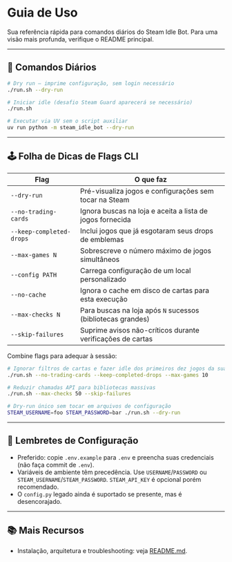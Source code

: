 # Guia de Uso

Sua referência rápida para comandos diários do Steam Idle Bot. Para uma visão mais profunda, verifique o README principal.

---

## 🔁 Comandos Diários

```bash
# Dry run – imprime configuração, sem login necessário
./run.sh --dry-run

# Iniciar idle (desafio Steam Guard aparecerá se necessário)
./run.sh

# Executar via UV sem o script auxiliar
uv run python -m steam_idle_bot --dry-run
```

---

## 🕹️ Folha de Dicas de Flags CLI

| Flag | O que faz |
| --- | --- |
| `--dry-run` | Pré-visualiza jogos e configurações sem tocar na Steam |
| `--no-trading-cards` | Ignora buscas na loja e aceita a lista de jogos fornecida |
| `--keep-completed-drops` | Inclui jogos que já esgotaram seus drops de emblemas |
| `--max-games N` | Sobrescreve o número máximo de jogos simultâneos |
| `--config PATH` | Carrega configuração de um local personalizado |
| `--no-cache` | Ignora o cache em disco de cartas para esta execução |
| `--max-checks N` | Para buscas na loja após `N` sucessos (bibliotecas grandes) |
| `--skip-failures` | Suprime avisos não-críticos durante verificações de cartas |

Combine flags para adequar à sessão:

```bash
# Ignorar filtros de cartas e fazer idle dos primeiros dez jogos da sua lista
./run.sh --no-trading-cards --keep-completed-drops --max-games 10

# Reduzir chamadas API para bibliotecas massivas
./run.sh --max-checks 50 --skip-failures

# Dry-run único sem tocar em arquivos de configuração
STEAM_USERNAME=foo STEAM_PASSWORD=bar ./run.sh --dry-run
```

---

## 📝 Lembretes de Configuração

- Preferido: copie `.env.example` para `.env` e preencha suas credenciais (não faça commit de `.env`).
- Variáveis de ambiente têm precedência. Use `USERNAME`/`PASSWORD` ou `STEAM_USERNAME`/`STEAM_PASSWORD`. `STEAM_API_KEY` é opcional porém recomendado.
- O `config.py` legado ainda é suportado se presente, mas é desencorajado.

---

## 📚 Mais Recursos

- Instalação, arquitetura e troubleshooting: veja [README.md](README.md).
